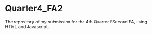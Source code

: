 # Quarter4_FA2
The repository of my submission for the 4th Quarter FSecond FA, using HTML and Javascript.

